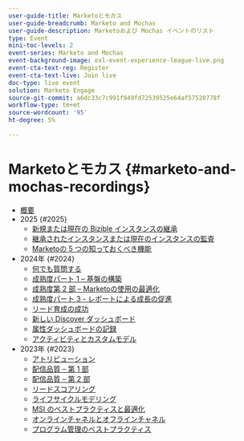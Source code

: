 ```yaml
---
user-guide-title: Marketoとモカス
user-guide-breadcrumb: Marketo and Mochas
user-guide-description: Marketoおよび Mochas イベントのリスト
type: Event
mini-toc-levels: 2
event-series: Marketo and Mochas
event-background-image: exl-event-experience-league-live.png
event-cta-text-reg: Register
event-cta-text-live: Join live
doc-type: live event
solution: Marketo Engage
source-git-commit: a6dc33c7c991f949fd72539525e64af57520778f
workflow-type: tm+mt
source-wordcount: '95'
ht-degree: 5%

---
```



# Marketoとモカス {#marketo-and-mochas-recordings}

+ [概要](overview.md)
+ 2025 {#2025}
   + [新規または現在の Bizible インスタンスの継承](2025/inheriting-bizible-instance.md)
   + [継承されたインスタンスまたは現在のインスタンスの監査](2025/auditing-inherited-instance.md)
   + [Marketoの 5 つの知っておくべき機能](2025/5-features-to-know.md)
+ 2024年 {#2024}
   + [何でも質問する](2024/ask-me-anything.md)
   + [成熟度パート 1 – 基盤の構築](2024/maturity-part1-foundation.md)
   + [成熟度第 2 部 – Marketoの使用の最適化](2024/optimize-marketo-usage.md)
   + [成熟度パート 3 - レポートによる成長の促進](2024/drive-growth-with-reporting.md)
   + [リード育成の成功](2024/lead-nurture-success.md)
   + [新しい Discover ダッシュボード](2024/new-discover-dashboard.md)
   + [属性ダッシュボードの記録](2024/attribution-dashboard-recording.md)
   + [アクティビティとカスタムモデル](2024/marketo-measure-and-mochas-activities-and-custom-models.md)
+ 2023年 {#2023}
   + [アトリビューション](2023/attribution.md)
   + [配信品質 – 第 1 部](2023/deliverability-part-one.md)
   + [配信品質 – 第 2 部](2023/deliverability-part-two.md)
   + [リードスコアリング](2023/lead-scoring.md)
   + [ライフサイクルモデリング](2023/lifecycle-modeling.md)
   + [MSI のベストプラクティスと最適化](2023/msi-best-practices.md)
   + [オンラインチャネルとオフラインチャネル](2023/online-offline.md)
   + [プログラム管理のベストプラクティス](2023/program-management.md)
